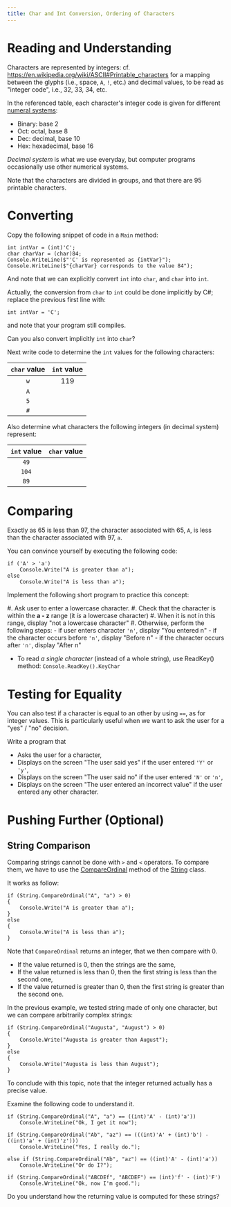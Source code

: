 ```yaml
---
title: Char and Int Conversion, Ordering of Characters
---
```


# Reading and Understanding

Characters are represented by integers: cf. <https://en.wikipedia.org/wiki/ASCII#Printable_characters> for a mapping between the glyphs (i.e., space, `A`, `!`, etc.) and decimal values, to be read as "integer code", i.e., 32, 33, 34, etc.

In the referenced table, each character's integer code is given for different [numeral systems](https://en.wikipedia.org/wiki/Radix#In_numeral_systems):
 
- Binary: base 2
- Oct: octal, base 8
- Dec: decimal, base 10
- Hex: hexadecimal, base 16

_Decimal system_ is what we use everyday, but computer programs occasionally use other numerical systems.

Note that the characters are divided in groups, and that there are 95 printable characters.

# Converting

Copy the following snippet of code in a `Main` method:

```
int intVar = (int)'C';
char charVar = (char)84;
Console.WriteLine($"'C' is represented as {intVar}");
Console.WriteLine($"{charVar} corresponds to the value 84"); 
```

And note that we can explicitly convert `int` into `char`, and `char` into `int`.

Actually, the conversion from `char` to `int` could be done implicitly by C#; replace the previous first line with:

```
int intVar = 'C';
```

and note that your program still compiles.

Can you also convert implicitly `int` into `char`?

Next write code to determine the `int` values for the following characters:

| `char` value | `int` value |
| :---: | :---: |  
| `w` | 119 |
| `A` | |
| `5` | |
| `#` | |

Also determine what characters the following integers (in decimal system) represent:

| `int` value | `char` value |
| :---: | :---: |  
| `49` | |
| `104` | |
| `89` | |


# Comparing

Exactly as $65$ is less than $97$, the character associated with $65$, `A`, is less than the character associated with $97$, `a`.

You can convince yourself by executing the following code:

```
if ('A' > 'a')
    Console.Write("A is greater than a");
else
    Console.Write("A is less than a");
```

Implement the following short program to practice this concept:
  
#. Ask  user  to  enter  a  lowercase  character. 
#. Check that the character is within the **a - z** range (it _is_ a lowercase character)
#. When it is not in this range, display "not a lowercase character"
#. Otherwise, perform the following steps:
    - if  user  enters character `'n'`,  display "You entered n"
    - if  the  character  occurs  before `'n'`, display "Before n"
    - if  the  character  occurs  after `'n'`, display "After n"
- To read *a single character* (instead of a whole string), use ReadKey() method: `Console.ReadKey().KeyChar`


# Testing for Equality

You can also test if a character is equal to an other by using `==`, as for integer values.
This is particularly useful when we want to ask the user for a "yes" / "no" decision.

Write a program that

- Asks the user for a character,
- Displays on the screen "The user said yes" if the user entered `'Y'` or `'y'`,
- Displays on the screen "The user said no" if the user entered `'N'` or `'n'`,
- Displays on the screen "The user entered an incorrect value" if the user entered any other character.

# Pushing Further (Optional)

## String Comparison

Comparing strings cannot be done with `>` and `<` operators.
To compare them, we have to use the [CompareOrdinal](https://docs.microsoft.com/en-us/dotnet/api/system.string.compareordinal)
 method of the [String](https://docs.microsoft.com/en-us/dotnet/api/system.string) class.

It works as follow:

```
if (String.CompareOrdinal("A", "a") > 0)
{
    Console.Write("A is greater than a");
}
else
{
    Console.Write("A is less than a");
}
```

Note that `CompareOrdinal` returns an integer, that we then compare with $0$.

- If the value returned is $0$, then the strings are the same,
- If the value returned is less than $0$, then the first string is less than the second one,
- If the value returned is greater than $0$, then the first string is greater than the second one.

In the previous example, we tested string made of only one character, but we can compare arbitrarily complex strings:

```
if (String.CompareOrdinal("Augusta", "August") > 0)
{
    Console.Write("Augusta is greater than August");
}
else
{
    Console.Write("Augusta is less than August");
}
```

To conclude with this topic, note that the integer returned actually has a precise value.
 
Examine the following code to understand it.

```
if (String.CompareOrdinal("A", "a") == ((int)'A' - (int)'a'))
    Console.WriteLine("Ok, I get it now");

if (String.CompareOrdinal("Ab", "az") == (((int)'A' + (int)'b') - ((int)'a' + (int)'z')))
    Console.WriteLine("Yes, I really do.");

else if (String.CompareOrdinal("Ab", "az") == ((int)'A' - (int)'a'))
    Console.WriteLine("Or do I?");
    
if (String.CompareOrdinal("ABCDEf", "ABCDEF") == (int)'f' - (int)'F')
    Console.WriteLine("Ok, now I'm good.");
```

Do you understand how the returning value is computed for these strings?
